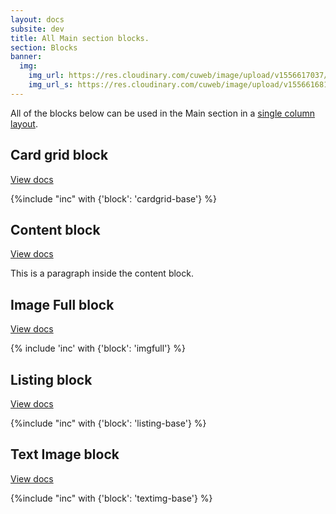 ```yaml
---
layout: docs
subsite: dev
title: All Main section blocks.
section: Blocks
banner:
  img:
    img_url: https://res.cloudinary.com/cuweb/image/upload/v1556617037/RDS/kitchen-sink.jpg
    img_url_s: https://res.cloudinary.com/cuweb/image/upload/v1556616814/RDS/kitchen-sink.jpg
---
```

All of the blocks below can be used in the Main section in a [single column layout](#).

## Card grid block

[View docs](./cardgrid)

{%include "inc" with {'block': 'cardgrid-base'} %}

## Content block

[View docs](./content)

This is a paragraph inside the content block.

## Image Full block

[View docs](./imgfull)

{% include 'inc' with {'block': 'imgfull'} %}

## Listing block

[View docs](./listing)

{%include "inc" with {'block': 'listing-base'} %}

## Text Image block

[View docs](./textimg)

{%include "inc" with {'block': 'textimg-base'} %}



